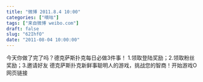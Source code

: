 ```yaml
---
title: "微博 2011.8.4 10:00"
categories: ["嘀咕"]
tags: ["来自微博 weibo.com"]
draft: false
slug: "62IhfO"
date: "2011-08-04 10:00:00"
---
```


<p>今天你做了完了吗？德克萨斯扑克每日必做3件事！ 1.领取登陆奖励；2.领取粉丝奖励；3.邀请好友 德克萨斯扑克新鲜事聪明人的游戏，挑战您的智商！开始游戏O网页链接 ​​​​</p>
